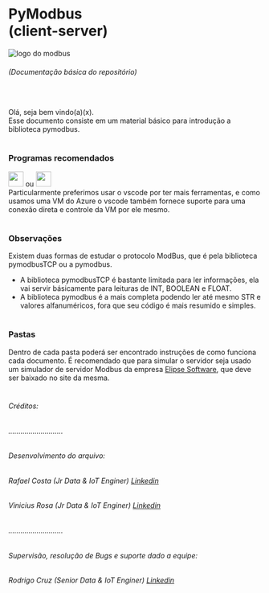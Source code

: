 # PyModbus<br>(client-server)

<img src="https://logos-download.com/wp-content/uploads/2021/01/Modbus_Organization_Logo.png" alt="logo do modbus">

###### (Documentação básica do repositório)

<br>

Olá, seja bem vindo(a)(x). <br>
Esse documento consiste em um material básico para introdução a biblioteca pymodbus.

#

### Programas recomendados
<div>
    <img height="30" src="https://cdn.jsdelivr.net/gh/devicons/devicon/icons/vscode/vscode-original.svg" /> ou  
    <img height="30"src="https://cdn.jsdelivr.net/gh/devicons/devicon/icons/pycharm/pycharm-original.svg" />
</div>
Particularmente preferimos usar o vscode por ter mais ferramentas, e como usamos uma VM do Azure o vscode também fornece suporte para uma conexão direta e controle da VM por ele mesmo.

#

### Observações

Existem duas formas de estudar o protocolo ModBus, que é pela biblioteca pymodbusTCP ou a pymodbus. 

* A biblioteca pymodbusTCP é bastante limitada para ler informações, ela vai servir básicamente para leituras de INT, BOOLEAN e FLOAT.
* A biblioteca pymodbus é a mais completa podendo ler até mesmo STR e valores alfanuméricos, fora que seu código é mais resumido e simples.

#

### Pastas

Dentro de cada pasta poderá ser encontrado instruções de como funciona cada documento. É recomendado que para simular o servidor seja usado um simulador de servidor Modbus da empresa [Elipse Software](https://www.elipse.com.br/downloads/), que deve ser baixado no site da mesma.

#

###### Créditos:

###### ...........................

###### Desenvolvimento do arquivo:

###### Rafael Costa (Jr Data & IoT Enginer) [Linkedin](https://www.linkedin.com/in/rafaelbhcosta/)
###### Vinicius Rosa (Jr Data & IoT Enginer) [Linkedin](https://www.linkedin.com/in/vinicius-carvalho-rosa/)

###### ...........................

###### Supervisão, resolução de Bugs e suporte dado a equipe:

###### Rodrigo Cruz (Senior Data & IoT Enginer) [Linkedin](https://www.linkedin.com/in/rodrigo-cruz-4b3142160/)